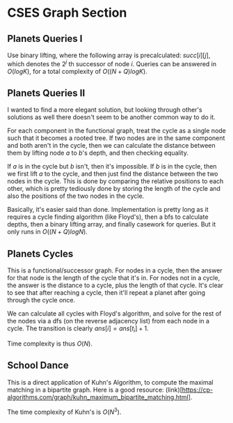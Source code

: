 # CSES Graph Section

## Planets Queries I
Use binary lifting, where the following array is precalculated: $succ[i][j]$, which denotes the $2^j$ th successor of node $i$. Queries can be answered in $O(logK)$, for a total complexity of $O((N+Q)logK)$.

## Planets Queries II
I wanted to find a more elegant solution, but looking through other's solutions as well there doesn't seem to be another common way to do it.

For each component in the functional graph, treat the cycle as a single node such that it becomes a rooted tree. If two nodes are in the same component and both aren't in the cycle, then we can calculate the distance between them by lifting node $a$ to $b$'s depth, and then checking equality. 

If $a$ is in the cycle but $b$ isn't, then it's impossible. If $b$ is in the cycle, then we first lift $a$ to the cycle, and then just find the distance between the two nodes in the cycle. This is done by comparing the relative positions to each other, which is pretty tediously done by storing the length of the cycle and also the positions of the two nodes in the cycle.

Basically, it's easier said than done. Implementation is pretty long as it requires a cycle finding algorithm (like Floyd's), then a bfs to calculate depths, then a binary lifting array, and finally casework for queries. But it only runs in $O((N+Q)logN)$.

## Planets Cycles
This is a functional/successor graph. For nodes in a cycle, then the answer for that node is the length of the cycle that it's in. For nodes not in a cycle, the answer is the distance to a cycle, plus the length of that cycle. It's clear to see that after reaching a cycle, then it'll repeat a planet after going through the cycle once.

We can calculate all cycles with Floyd's algorithm, and solve for the rest of the nodes via a dfs (on the reverse adjacency list) from each node in a cycle. The transition is clearly $ans[i]=ans[t_i]+1$.

Time complexity is thus $O(N)$.

## School Dance
This is a direct application of Kuhn's Algorithm, to compute the maximal matching in a bipartite graph. Here is a good resource: (link)[https://cp-algorithms.com/graph/kuhn_maximum_bipartite_matching.html].

The time complexity of Kuhn's is $O(N^3)$.